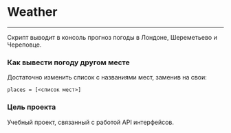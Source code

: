# Weather

---

Скрипт выводит в консоль прогноз погоды в Лондоне, Шереметьево и Череповце.

### Как вывести погоду другом месте

Достаточно изменить список с названиями мест, заменив на свои:
```
places = [<список мест>]
```

### Цель проекта

Учебный проект, связанный с работой API интерфейсов.

